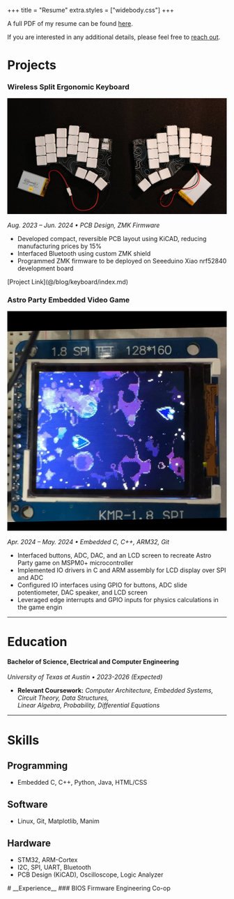 +++
title = "Resume"
extra.styles = ["widebody.css"]
+++

A full PDF of my resume can be found [here](Resume.pdf).

If you are interested in any additional details, please feel free to [reach out](../contact).

# <colorize>__Projects__</colorize>

### Wireless Split Ergonomic Keyboard

<a href="../blog/keyboard/">
    <aside>
        <img class="transparent no-hover" style="margin-block-end: 0; border-radius: 0;" src="../blog/keyboard/keyboard.jpg"/>
    </aside>
</a>

*Aug. 2023 – Jun. 2024 • PCB Design, ZMK Firmware*  
- Developed compact, reversible PCB layout using KiCAD, reducing manufacturing prices by 15%
- Interfaced Bluetooth using custom ZMK shield
- Programmed ZMK firmware to be deployed on Seeeduino Xiao nrf52840 development board

<!--->[Project Link](@/blog/keyboard/index.md)</!--->

### Astro Party Embedded Video Game

<a href="https://github.com/samienr/Astro-Party-Embedded">
    <aside>
        <img class="transparent no-hover" style="margin-block-end: 0; border-radius: 0;" src="astroparty.jpg"/>
    </aside>
</a>

*Apr. 2024 – May. 2024 • Embedded C, C++, ARM32, Git*  
- Interfaced buttons, ADC, DAC, and an LCD screen to recreate Astro Party game on MSPM0+ microcontroller
- Implemented IO drivers in C and ARM assembly for LCD display over SPI and ADC
- Configured IO interfaces using GPIO for buttons, ADC slide potentiometer, DAC speaker, and LCD screen
- Leveraged edge interrupts and GPIO inputs for physics calculations in the game engin

---


# <colorize>__Education__</colorize>

#### Bachelor of Science, <span class="hoverglitch">Electrical and Computer Engineering</span>
*University of Texas at Austin • 2023-2026 (Expected)*
- **Relevant Coursework:** *Computer Architecture, Embedded Systems, Circuit Theory, Data Structures,  
Linear Algebra, Probability, Differential Equations*

---

# <colorize>__Skills__</colorize>

## **Programming**
- Embedded C, C++, Python, Java, HTML/CSS

## **Software**
- Linux, Git, Matplotlib, Manim


## **Hardware**
- STM32, ARM-Cortex
- I2C, SPI, UART, Bluetooth
- PCB Design (KiCAD), Oscilloscope, Logic Analyzer

<!---># <colorize>__Experience__</colorize>
### BIOS Firmware Engineering Co-op</!--->
